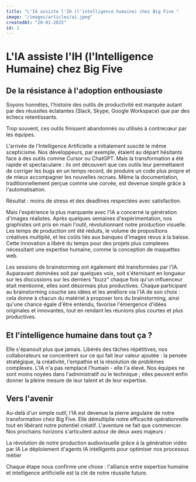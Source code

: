 ```yaml
---
title: "L'IA assiste l'IH (l'intelligence humaine) chez Big Five "
image: "/images/articles/ai.jpeg"
createdAt: "20-01-2025"
id: 2
---
```


# L'IA assiste l'IH (l'Intelligence Humaine) chez Big Five

## De la résistance à l'adoption enthousiaste

Soyons honnêtes, l'histoire des outils de productivité est marquée autant par des réussites éclatantes (Slack, Skype, Google Workspace) que par des échecs retentissants.

Trop souvent, ces outils finissent abandonnés ou utilisés à contrecœur par les équipes.

L'arrivée de l'Intelligence Artificielle a initialement suscité le même scepticisme. Nos développeurs, par exemple, étaient au départ hésitants face à des outils comme Cursor ou ChatGPT. Mais la transformation a été rapide et spectaculaire : ils ont découvert que ces outils leur permettaient de corriger les bugs en un temps record, de produire un code plus propre et de mieux accompagner les nouvelles recrues. Même la documentation, traditionnellement perçue comme une corvée, est devenue simple grâce à l'automatisation.

Résultat : moins de stress et des deadlines respectées avec satisfaction.

Mais l'expérience la plus marquante avec l'IA a concerné la génération d'images réalistes. Après quelques semaines d'expérimentation, nos graphistes ont pris en main l'outil, révolutionnant notre production visuelle. Les temps de production ont été réduits, le volume de propositions créatives multiplié, et les coûts liés aux banques d'images revus à la baisse.
Cette innovation a libéré du temps pour des projets plus complexes nécessitant une expertise humaine, comme la conception de maquettes web.

Les sessions de brainstorming ont également été transformées par l'IA. Auparavant dominées soit par quelques voix, soit s'éternisant en longueur sur les discussions sur les derniers "buzz" chaque fois qu'un influenceur était mentionné, elles sont désormais plus productives. Chaque participant au brainstorming couche ses idées et les améliore via l'IA de son choix : cela donne à chacun du matériel à proposer lors du brainstorming, ainsi qu'une chance égale d'être entendu, favorise l'émergence d'idées originales et innovantes, tout en rendant les réunions plus courtes et plus productives.

## Et l'intelligence humaine dans tout ça ?

Elle s'épanouit plus que jamais. Libérés des tâches répétitives, nos collaborateurs se concentrent sur ce qui fait leur valeur ajoutée : la pensée stratégique, la créativité, l'empathie et la résolution de problèmes complexes. L'IA n'a pas remplacé l'humain - elle l'a élevé. Nos équipes ne sont moins noyées dans l'administratif ou le technique ; elles peuvent enfin donner la pleine mesure de leur talent et de leur expertise.

## Vers l'avenir

Au-delà d'un simple outil, l'IA est devenue la pierre angulaire de notre transformation chez Big Five. Elle démultiplie notre efficacité opérationnelle tout en libérant notre potentiel créatif.
L'aventure ne fait que commencer. Nos prochains horizons s'articulent autour de deux axes majeurs :

La révolution de notre production audiovisuelle grâce à la génération vidéo par IA
Le déploiement d'agents IA intelligents pour optimiser nos processus métier

Chaque étape nous confirme une chose : l'alliance entre expertise humaine et intelligence artificielle est la clé de notre réussite future.
